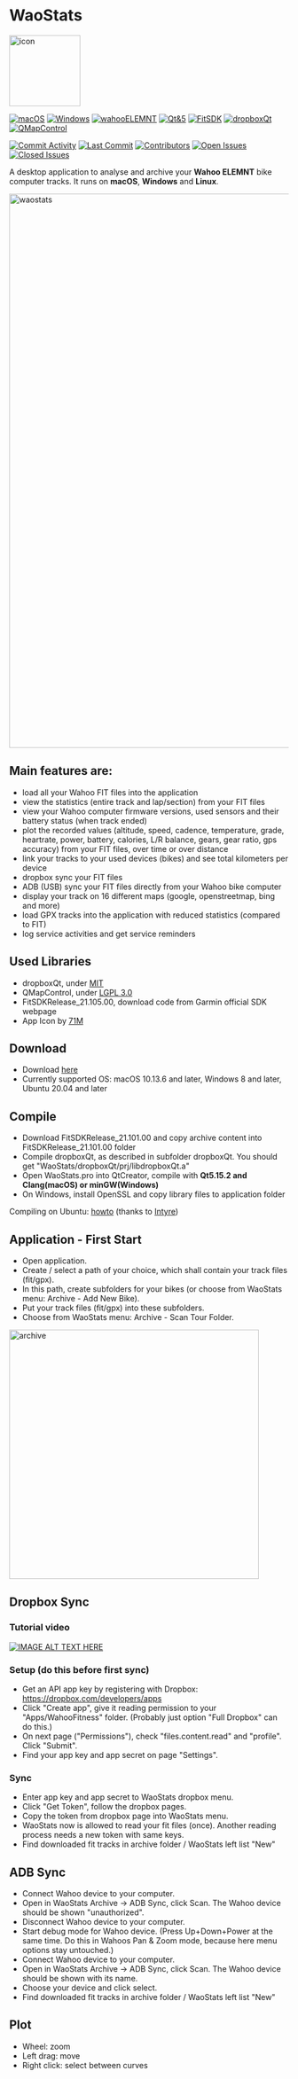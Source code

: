 # WaoStats

<img width="128" alt="icon" src="https://user-images.githubusercontent.com/30245296/205703174-b3d32a43-6e8e-415d-a7e5-00cdec2a0b6c.png">

[![macOS](https://img.shields.io/badge/mac%20os-000000?style=flat&logo=apple&logoColor=white)](https://www.apple.com/macos)
[![Windows](https://img.shields.io/badge/Windows-0078D6?style=flat&logo=windows&logoColor=white)](https://www.microsoft.com/windows)
[![wahooELEMNT](https://img.shields.io/badge/wahoo-ELEMNT-red)](https://de-eu.wahoofitness.com/devices/bike-computers)
[![Qt&5](https://img.shields.io/badge/Qt-5-brightgreen)](https://doc.qt.io/qt-5/)
[![FitSDK](https://img.shields.io/badge/FitSDKRelease-21.105.00-brightgreen)](https://developer.garmin.com/fit/download/)
[![dropboxQt](https://img.shields.io/badge/dropboxQt-yellow)](https://github.com/osoftteam/dropboxQt)
[![QMapControl](https://img.shields.io/badge/QMapControl-yellow)](https://github.com/TheDZhon/QMapControl)

[![Commit Activity](https://img.shields.io/github/commit-activity/m/masc4ii/WaoStats)](https://github.com/masc4ii/WaoStats/pulse)
[![Last Commit](https://img.shields.io/github/last-commit/masc4ii/WaoStats)](https://github.com/masc4ii/WaoStats/pulse)
[![Contributors](https://img.shields.io/github/contributors/masc4ii/WaoStats)](https://github.com/masc4ii/WaoStats/graphs/contributors)
[![Open Issues](https://img.shields.io/github/issues/masc4ii/WaoStats)](https://github.com/masc4ii/WaoStats/issues)
[![Closed Issues](https://img.shields.io/github/issues-closed/masc4ii/WaoStats)](https://github.com/masc4ii/WaoStats/issues?q=is%3Aissue+is%3Aclosed)

A desktop application to analyse and archive your **Wahoo ELEMNT** bike computer tracks. It runs on **macOS**, **Windows** and **Linux**.

<img width="1000" alt="waostats" src="https://github.com/masc4ii/WaoStats/assets/30245296/6cfd02fc-df87-4b66-8074-3f30f2dde2bd">

## Main features are:
- load all your Wahoo FIT files into the application
- view the statistics (entire track and lap/section) from your FIT files
- view your Wahoo computer firmware versions, used sensors and their battery status (when track ended)
- plot the recorded values (altitude, speed, cadence, temperature, grade, heartrate, power, battery, calories, L/R balance, gears, gear ratio, gps accuracy) from your FIT files, over time or over distance
- link your tracks to your used devices (bikes) and see total kilometers per device
- dropbox sync your FIT files
- ADB (USB) sync your FIT files directly from your Wahoo bike computer
- display your track on 16 different maps (google, openstreetmap, bing and more)
- load GPX tracks into the application with reduced statistics (compared to FIT)
- log service activities and get service reminders

## Used Libraries
- dropboxQt, under [MIT](https://github.com/masc4ii/WaoStats/blob/main/dropboxQt/LICENSE)
- QMapControl, under [LGPL 3.0](https://github.com/masc4ii/WaoStats/blob/main/QMapControl/COPYING.LESSER)
- FitSDKRelease_21.105.00, download code from Garmin official SDK webpage
- App Icon by [71M](https://zez.am/71m)

## Download
- Download [here](https://github.com/masc4ii/WaoStats/releases)
- Currently supported OS: macOS 10.13.6 and later, Windows 8 and later, Ubuntu 20.04 and later

## Compile
- Download FitSDKRelease_21.101.00 and copy archive content into FitSDKRelease_21.101.00 folder
- Compile dropboxQt, as described in subfolder dropboxQt. You should get "WaoStats/dropboxQt/prj/libdropboxQt.a"
- Open WaoStats.pro into QtCreator, compile with **Qt5.15.2 and Clang(macOS) or minGW(Windows)**
- On Windows, install OpenSSL and copy library files to application folder

Compiling on Ubuntu: [howto](https://github.com/masc4ii/WaoStats/blob/main/docs/WaoStats-Ubuntu.md) (thanks to [Intyre](https://gist.github.com/Intyre))

## Application - First Start
- Open application.
- Create / select a path of your choice, which shall contain your track files (fit/gpx).
- In this path, create subfolders for your bikes (or choose from WaoStats menu: Archive - Add New Bike).
- Put your track files (fit/gpx) into these subfolders.
- Choose from WaoStats menu: Archive - Scan Tour Folder.
<img width="450" alt="archive" src="https://user-images.githubusercontent.com/30245296/206466669-40a9026a-cb13-4f36-8610-01840d039c42.png">

## Dropbox Sync
### Tutorial video
[![IMAGE ALT TEXT HERE](https://img.youtube.com/vi/EHSu15v0cd0/0.jpg)](https://www.youtube.com/watch?v=EHSu15v0cd0)
### Setup (do this before first sync)
- Get an API app key by registering with Dropbox: https://dropbox.com/developers/apps
- Click "Create app", give it reading permission to your "Apps/WahooFitness" folder. (Probably just option "Full Dropbox" can do this.)
- On next page ("Permissions"), check "files.content.read" and "profile". Click "Submit".
- Find your app key and app secret on page "Settings".
### Sync
- Enter app key and app secret to WaoStats dropbox menu.
- Click "Get Token", follow the dropbox pages.
- Copy the token from dropbox page into WaoStats menu.
- WaoStats now is allowed to read your fit files (once). Another reading process needs a new token with same keys.
- Find downloaded fit tracks in archive folder / WaoStats left list "New"

## ADB Sync
- Connect Wahoo device to your computer.
- Open in WaoStats Archive -> ADB Sync, click Scan. The Wahoo device should be shown "unauthorized".
- Disconnect Wahoo device to your computer.
- Start debug mode for Wahoo device. (Press Up+Down+Power at the same time. Do this in Wahoos Pan & Zoom mode, because here menu options stay untouched.)
- Connect Wahoo device to your computer.
- Open in WaoStats Archive -> ADB Sync, click Scan. The Wahoo device should be shown with its name.
- Choose your device and click select.
- Find downloaded fit tracks in archive folder / WaoStats left list "New"

## Plot
- Wheel: zoom
- Left drag: move
- Right click: select between curves
